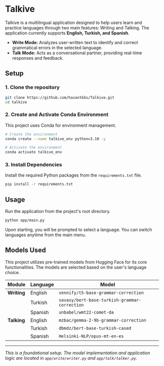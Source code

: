 # Talkive

Talkive is a multilingual application designed to help users learn and practice languages through two main features: Writing and Talking. The application currently supports **English, Turkish, and Spanish**.

-   **Write Mode:** Analyzes user-written text to identify and correct grammatical errors in the selected language.
-   **Talk Mode:** Acts as a conversational partner, providing real-time responses and feedback.

## Setup

### 1. Clone the repository
```bash
git clone https://github.com/hasantkbs/Talkive.git
cd talkive
```

### 2. Create and Activate Conda Environment
This project uses Conda for environment management.

```bash
# Create the environment
conda create --name talkive_env python=3.10 -y

# Activate the environment
conda activate talkive_env
```

### 3. Install Dependencies
Install the required Python packages from the `requirements.txt` file.

```bash
pip install -r requirements.txt
```

## Usage

Run the application from the project's root directory.

```bash
python app/main.py
```

Upon starting, you will be prompted to select a language. You can switch languages anytime from the main menu.

## Models Used

This project utilizes pre-trained models from Hugging Face for its core functionalities. The models are selected based on the user's language choice.

| Module     | Language | Model                                       |
|------------|----------|---------------------------------------------|
| **Writing**  | English  | `vennify/t5-base-grammar-correction`        |
|            | Turkish  | `savasy/bert-base-turkish-grammar-correction` |
|            | Spanish  | `unbabel/wmt22-comet-da`                    |
| **Talking**  | English  | `mzbac/gemma-2-9b-grammar-correction`       |
|            | Turkish  | `dbmdz/bert-base-turkish-cased`             |
|            | Spanish  | `Helsinki-NLP/opus-mt-en-es`                |

---

*This is a foundational setup. The model implementation and application logic are located in `app/write/writer.py` and `app/talk/talker.py`.*
